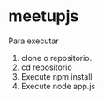 # meetupjs

Para executar

1. clone o repositorio.
2. cd repositorio
3. Execute npm install
4. Execute node app.js
